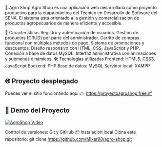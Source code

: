 🌱 Agro Shop
Agro Shop es una aplicación web desarrollada como proyecto productivo para la etapa práctica del Técnico en Desarrollo de Software del SENA. El sistema está orientado a la gestión y comercialización de productos agropecuarios de manera eficiente y accesible.

🚀 Características
Registro y autenticación de usuarios.
Gestión de productos (CRUD) por parte del administrador.
Carrito de compras funcional con múltiples métodos de pago.
Sistema de promociones y descuentos.
Diseño responsivo con HTML, CSS, JavaScript y PHP.
Conexión a base de datos MySQL.
Interfaz administrativa con animaciones y submenús dinámicos.
🛠️ Tecnologías utilizadas
Frontend: HTML5, CSS3, JavaScript
Backend: PHP
Base de datos: MySQL
Servidor local: XAMPP

## 🌐 Proyecto desplegado

Puedes ver el sitio funcionando aquí 👉 https://proyectoagroshop.free.nf


## 🎥 Demo del Proyecto

[![AgroShop Video](https://img.youtube.com/vi/Z2i82MJGxlo/0.jpg)](https://youtu.be/Z2i82MJGxlo)


Control de versiones: Git y GitHub
📦 Instalación local
Clona este repositorio:
git clone https://github.com/Mixer98/agro-shop.git
